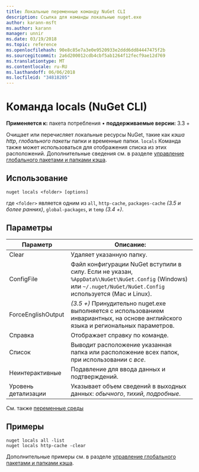 ```yaml
---
title: Локальные переменные команду NuGet CLI
description: Ссылка для команды локальные nuget.exe
author: karann-msft
ms.author: karann
manager: unnir
ms.date: 03/19/2018
ms.topic: reference
ms.openlocfilehash: 90e8c85e7a3e0e9520933e2ddd6dd84447475f2b
ms.sourcegitcommit: 2a6d200012cdb4cbf5ab1264f12fecf9ae12d769
ms.translationtype: MT
ms.contentlocale: ru-RU
ms.lasthandoff: 06/06/2018
ms.locfileid: "34818205"
---
```

# <a name="locals-command-nuget-cli"></a>Команда locals (NuGet CLI)

**Применяется к:** пакета потребления &bullet; **поддерживаемые версии:** 3.3 +

Очищает или перечисляет локальные ресурсы NuGet, такие как *кэша http*, *глобального пакеты* папки и временные папки. `locals` Команда также может использоваться для отображения списка из этих расположений. Дополнительные сведения см. в разделе [управление глобального пакетами и папками кэша](../consume-packages/managing-the-global-packages-and-cache-folders.md).

## <a name="usage"></a>Использование

```cli
nuget locals <folder> [options]
```

где `<folder>` является одним из `all`, `http-cache`, `packages-cache` *(3.5 и более ранних)*, `global-packages`, и `temp` *(3.4 +)*.

## <a name="options"></a>Параметры

| Параметр | Описание: |
| --- | --- |
| Clear | Удаляет указанную папку. |
| ConfigFile | Файл конфигурации NuGet вступили в силу. Если не указан, `%AppData%\NuGet\NuGet.Config` (Windows) или `~/.nuget/NuGet/NuGet.Config` используется (Mac и Linux).|
| ForceEnglishOutput | *(3.5 +)*  Принудительно nuget.exe выполняется с использованием инвариантных, на основе английского языка и региональных параметров. |
| Справка | Отображает справку по команде. |
| Список | Выводит расположение указанная папка или расположение всех папок, при использовании с *все*. |
| Неинтерактивные | Подавление для ввода данных и подтверждений. |
| Уровень детализации | Указывает объем сведений в выходных данных: *обычного*, *тихий*, *подробные*. |

См. также [переменные среды](cli-ref-environment-variables.md)

## <a name="examples"></a>Примеры

```cli
nuget locals all -list
nuget locals http-cache -clear
```

Дополнительные примеры см. в разделе [управление глобального пакетами и папками кэша](../consume-packages/managing-the-global-packages-and-cache-folders.md).

